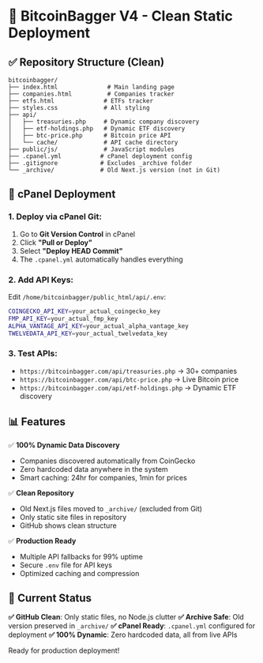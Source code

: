 # 🚀 BitcoinBagger V4 - Clean Static Deployment

## **✅ Repository Structure (Clean)**

```
bitcoinbagger/
├── index.html              # Main landing page
├── companies.html          # Companies tracker
├── etfs.html              # ETFs tracker  
├── styles.css             # All styling
├── api/
│   ├── treasuries.php     # Dynamic company discovery
│   ├── etf-holdings.php   # Dynamic ETF discovery
│   ├── btc-price.php      # Bitcoin price API
│   └── cache/             # API cache directory
├── public/js/             # JavaScript modules
├── .cpanel.yml           # cPanel deployment config
├── .gitignore            # Excludes _archive folder
└── _archive/             # Old Next.js version (not in Git)
```

## **🔧 cPanel Deployment**

### **1. Deploy via cPanel Git:**
1. Go to **Git Version Control** in cPanel
2. Click **"Pull or Deploy"** 
3. Select **"Deploy HEAD Commit"**
4. The `.cpanel.yml` automatically handles everything

### **2. Add API Keys:**
Edit `/home/bitcoinbagger/public_html/api/.env`:
```bash
COINGECKO_API_KEY=your_actual_coingecko_key
FMP_API_KEY=your_actual_fmp_key
ALPHA_VANTAGE_API_KEY=your_actual_alpha_vantage_key
TWELVEDATA_API_KEY=your_actual_twelvedata_key
```

### **3. Test APIs:**
- `https://bitcoinbagger.com/api/treasuries.php` → 30+ companies
- `https://bitcoinbagger.com/api/btc-price.php` → Live Bitcoin price
- `https://bitcoinbagger.com/api/etf-holdings.php` → Dynamic ETF discovery

## **📊 Features**

✅ **100% Dynamic Data Discovery**
- Companies discovered automatically from CoinGecko
- Zero hardcoded data anywhere in the system
- Smart caching: 24hr for companies, 1min for prices

✅ **Clean Repository**
- Old Next.js files moved to `_archive/` (excluded from Git)
- Only static site files in repository
- GitHub shows clean structure

✅ **Production Ready**
- Multiple API fallbacks for 99% uptime
- Secure `.env` file for API keys
- Optimized caching and compression

## **🎯 Current Status**

**✅ GitHub Clean**: Only static files, no Node.js clutter
**✅ Archive Safe**: Old version preserved in `_archive/`
**✅ cPanel Ready**: `.cpanel.yml` configured for deployment
**✅ 100% Dynamic**: Zero hardcoded data, all from live APIs

Ready for production deployment!
